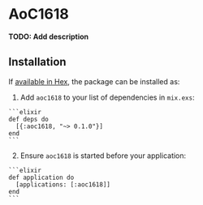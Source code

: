 # AoC1618

**TODO: Add description**

## Installation

If [available in Hex](https://hex.pm/docs/publish), the package can be installed as:

  1. Add `aoc1618` to your list of dependencies in `mix.exs`:

    ```elixir
    def deps do
      [{:aoc1618, "~> 0.1.0"}]
    end
    ```

  2. Ensure `aoc1618` is started before your application:

    ```elixir
    def application do
      [applications: [:aoc1618]]
    end
    ```

